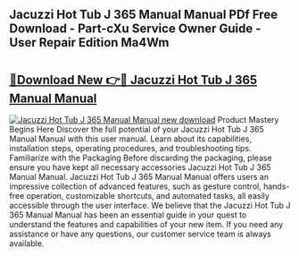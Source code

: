## Jacuzzi Hot Tub J 365 Manual Manual PDf Free Download - Part-cXu Service Owner Guide - User Repair Edition Ma4Wm

# <h2><a href="http://bc2675.oget.top/?id=Jacuzzi+Hot+Tub+J+365+Manual+Manual">🔗Download New 👉🔴 Jacuzzi Hot Tub J 365 Manual Manual</a></h2>

[![Jacuzzi Hot Tub J 365 Manual Manual new download](https://i.imgur.com/5g1atiW.png)](http://bc2675.oget.top/?id=Jacuzzi+Hot+Tub+J+365+Manual+Manual)
Product Mastery Begins Here Discover the full potential of your Jacuzzi Hot Tub J 365 Manual Manual with this user manual. Learn about its capabilities, installation steps, operating procedures, and troubleshooting tips. Familiarize with the Packaging Before discarding the packaging, please ensure you have kept all necessary accessories Jacuzzi Hot Tub J 365 Manual Manual. Jacuzzi Hot Tub J 365 Manual Manual offers users an impressive collection of advanced features, such as gesture control, hands-free operation, customizable shortcuts, and automated tasks, all easily accessible through the user interface. We believe that the Jacuzzi Hot Tub J 365 Manual Manual has been an essential guide in your quest to understand the features and capabilities of your new item. If you need any assistance or have any questions, our customer service team is always available.
